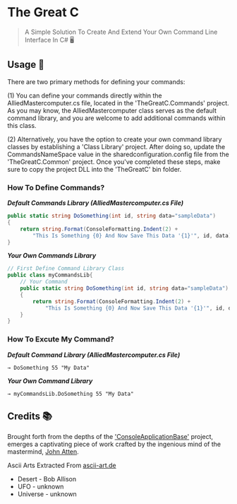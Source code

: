 # The Great C
>  A Simple Solution To Create And Extend Your Own Command Line Interface In C#  🖥️

## Usage 🔮

There are two primary methods for defining your commands:

(1) You can define your commands directly within the AlliedMastercomputer.cs file, located in the 'TheGreatC.Commands' project. As you may know, the AlliedMastercomputer class serves as the default command library, and you are welcome to add additional commands within this class.

(2) Alternatively, you have the option to create your own command library classes by establishing a 'Class Library' project. After doing so, update the CommandsNameSpace value in the sharedconfiguration.config file from the 'TheGreatC.Common' project. Once you've completed these steps, make sure to copy the project DLL into the 'TheGreatC' bin folder.

### How To Define Commands?

***Default Commands Library (AlliedMastercomputer.cs File)***
</br>

```csharp
public static string DoSomething(int id, string data="sampleData")
{
    return string.Format(ConsoleFormatting.Indent(2) + 
        "This Is Something {0} And Now Save This Data '{1}'", id, data);
}
```

***Your Own Commands Library***
</br>

```csharp
// First Define Command Library Class
public class myCommandsLib{
    // Your Command
    public static string DoSomething(int id, string data="sampleData")
    {
        return string.Format(ConsoleFormatting.Indent(2) + 
            "This Is Something {0} And Now Save This Data '{1}'", id, data);
    }
}
```

### How To Excute My Command?

***Default Command Library (AlliedMastercomputer.cs File)***
```
→ DoSomething 55 "My Data"
```
***Your Own Command Library***
```
→ myCommandsLib.DoSomething 55 "My Data"
```

## Credits 📚
Brought forth from the depths of the ['ConsoleApplicationBase'](https://github.com/TypecastException/ConsoleApplicationBase) project, emerges a captivating piece of work crafted by the ingenious mind of the mastermind, [John Atten](https://github.com/TypecastException/).
</br>

Ascii Arts Extracted From [ascii-art.de](http://www.ascii-art.de/)
* Desert - Bob Allison
* UFO - unknown
* Universe - unknown
